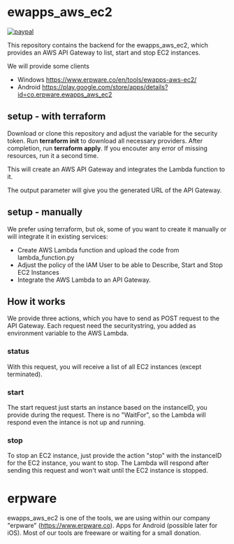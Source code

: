 # ewapps_aws_ec2

[![paypal](https://www.paypalobjects.com/en_US/i/btn/btn_donate_SM.gif)](https://www.paypal.com/cgi-bin/webscr?cmd=_s-xclick&hosted_button_id=P9PSQ7LZNTNB4)

This repository contains the backend for the ewapps_aws_ec2, which provides an AWS API Gateway to list, start and stop EC2 instances.

We will provide some clients

* Windows https://www.erpware.co/en/tools/ewapps-aws-ec2/
* Android https://play.google.com/store/apps/details?id=co.erpware.ewapps_aws_ec2

## setup - with terraform

Download or clone this repository and adjust the variable for the security token.
Run **terraform init** to download all necessary providers. After completion, run **terraform apply**. If you encouter any error of missing resources, run it a second time.

This will create an AWS API Gateway and integrates the Lambda function to it.

The output parameter will give you the generated URL of the API Gateway.

## setup - manually

We prefer using terraform, but ok, some of you want to create it manually or will integrate it in existing services:

* Create AWS Lambda function and upload the code from lambda_function.py
* Adjust the policy of the IAM User to be able to Describe, Start and Stop EC2 Instances
* Integrate the AWS Lambda to an API Gateway. 

## How it works

We provide three actions, which you have to send as POST request to the API Gateway. Each request need the securitystring, you added as environment variable to the AWS Lambda.

### status
With this request, you will receive a list of all EC2 instances (except terminated).

### start
The start request just starts an instance based on the instanceID, you provide during the request. There is no "WaitFor", so the Lambda will respond even the intance is not up and running.

### stop
To stop an EC2 instance, just provide the action "stop" with the instanceID for the EC2 instance, you want to stop. The Lambda will respond after sending this request and won't wait until the EC2 instance is stopped.

# erpware

ewapps_aws_ec2 is one of the tools, we are using within our company "erpware" (https://www.erpware.co). Apps for Android (possible later for iOS). Most of our tools are freeware or waiting for a small donation.
